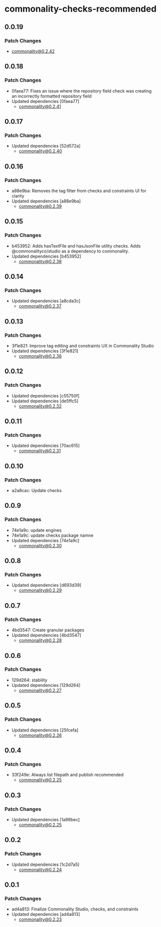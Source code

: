 # commonality-checks-recommended

## 0.0.19

### Patch Changes

- commonality@0.2.42

## 0.0.18

### Patch Changes

- 0faea77: Fixes an issue where the repository field check was creating an incorrectly formatted repository field
- Updated dependencies [0faea77]
  - commonality@0.2.41

## 0.0.17

### Patch Changes

- Updated dependencies [52d572a]
  - commonality@0.2.40

## 0.0.16

### Patch Changes

- a88e9ba: Removes the tag filter from checks and constraints UI for clarity
- Updated dependencies [a88e9ba]
  - commonality@0.2.39

## 0.0.15

### Patch Changes

- b453952: Adds hasTextFile and hasJsonFile utility checks. Adds @commonalityco/studio as a dependency to commonality.
- Updated dependencies [b453952]
  - commonality@0.2.38

## 0.0.14

### Patch Changes

- Updated dependencies [a8cda3c]
  - commonality@0.2.37

## 0.0.13

### Patch Changes

- 3f1e821: Improve tag editing and constraints UX in Commonality Studio
- Updated dependencies [3f1e821]
  - commonality@0.2.36

## 0.0.12

### Patch Changes

- Updated dependencies [c55750f]
- Updated dependencies [de5ffc5]
  - commonality@0.2.32

## 0.0.11

### Patch Changes

- Updated dependencies [70ac615]
  - commonality@0.2.31

## 0.0.10

### Patch Changes

- a2a8cac: Update checks

## 0.0.9

### Patch Changes

- 74e1a9c: update engines
- 74e1a9c: update checks package namne
- Updated dependencies [74e1a9c]
  - commonality@0.2.30

## 0.0.8

### Patch Changes

- Updated dependencies [d693d39]
  - commonality@0.2.29

## 0.0.7

### Patch Changes

- 4bd3547: Create granular packages
- Updated dependencies [4bd3547]
  - commonality@0.2.28

## 0.0.6

### Patch Changes

- 129d264: stability
- Updated dependencies [129d264]
  - commonality@0.2.27

## 0.0.5

### Patch Changes

- Updated dependencies [25fcefa]
  - commonality@0.2.26

## 0.0.4

### Patch Changes

- 33f249e: Always list filepath and publish recommended
  - commonality@0.2.25

## 0.0.3

### Patch Changes

- Updated dependencies [1a98bec]
  - commonality@0.2.25

## 0.0.2

### Patch Changes

- Updated dependencies [1c2d7a5]
  - commonality@0.2.24

## 0.0.1

### Patch Changes

- ad4a813: Finalize Commonality Studio, checks, and constraints
- Updated dependencies [ad4a813]
  - commonality@0.2.23
